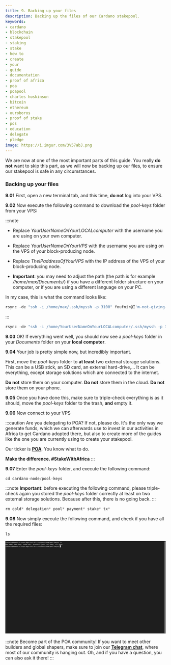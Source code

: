 ```yaml
---
title: 9. Backing up your files
description: Backing up the files of our Cardano stakepool.
keywords:
- cardano
- blockchain
- stakepool
- staking
- stake
- how to
- create
- your
- guide
- documentation
- proof of africa
- poa
- poapool
- charles hoskinson
- bitcoin
- ethereum
- ouroboros
- proof of stake
- pos
- education
- delegate
- pledge
image: https://i.imgur.com/3V57abJ.png
---
```


We are now at one of the most important parts of this guide. You really **do not** want to skip this part, as we will now be backing up our files, to ensure our stakepool is safe in any circumstances.

### Backing up your files

**9.01** First, open a new terminal tab, and this time, **do not** log into your VPS.

**9.02** Now execute the following command to download the *pool-keys* folder from your VPS:

:::note
- Replace *YourUserNameOnYourLOCALcomputer* with the username you are using on your own computer.

- Replace *YourUserNameOnYourVPS* with the username you are using on the VPS  of your block-producing node.

- Replace *TheIPaddressOfYourVPS* with the IP address of the VPS of your block-producing node.

- **Important**: you may need to adjust the path (the path is for example */home/max/Documents/*) if you have a different folder structure on your computer, or if you are using a different language on your PC.

In my case, this is what the command looks like:

```jsx
rsync -de "ssh -i /home/max/.ssh/myssh -p 3100" foufnir@I'm-not-giving-you-the-IP-address:/home/foufnir/cardano-node/pool-keys /home/max/Documents/
```
:::
```jsx
rsync -de "ssh -i /home/YourUserNameOnYourLOCALcomputer/.ssh/myssh -p 3100" YourUserNameOnYourVPS@TheIPaddressOfYourVPS:/home/YourUserNameOnYourVPS/cardano-node/pool-keys /home/YourUserNameOnYourLOCALcomputer/Documents/
```

**9.03** OK! If everything went well, you should now see a *pool-keys* folder in your *Documents* folder on your **local computer**.

**9.04** Your job is pretty simple now, but incredibly important.

First, move the *pool-keys* folder to **at least** two external storage solutions. This can be a USB stick, an SD card, an external hard-drive,... It can be everything, except storage solutions which are connected to the internet.

**Do not** store them on your computer. **Do not** store them in the cloud. **Do not** store them on your phone.

**9.05** Once you have done this, make sure to triple-check everything is as it should, move the *pool-keys* folder to the trash, **and** empty it.

**9.06** Now connect to your VPS

:::caution Are you delegating to POA?
If not, please do. It's the only way we generate funds, which we can afterwards use to invest in our activities in Africa to get Cardano adopted there, but also to create more of the guides like the one you are currently using to create your stakepool.

Our ticker is **[POA](https://adapools.org/pool/683e89fa1bcde139504b11fbfd914f8ebe9b8db2678b3da0abdcb2f1)**. You know what to do.

**Make the difference. #StakeWithAfrica**
:::

**9.07** Enter the *pool-keys* folder, and execute the following command:

```jsx
cd cardano-node/pool-keys
```

:::note
**Important**: before executing the following command, please triple-check again you stored the *pool-keys* folder correctly at least on two external storage solutions. Because after this, there is no going back.
:::


```jsx
rm cold* delegation* pool* payment* stake* tx*
```

**9.08** Now simply execute the following command, and check if you have all the required files:

```jsx
ls
```

![](./assets/backing-up-your-files_final.png)

:::note Become part of the POA community!
If you want to meet other builders and global shapers, make sure to join our **[Telegram chat](https://t.me/poapool)**, where most of our community is hanging out. Oh, and if you have a question, you can also ask it there!
:::
